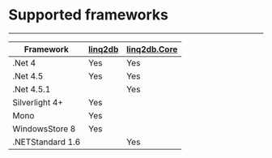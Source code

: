 # Supported frameworks

-------------
Framework | [linq2db](https://www.nuget.org/packages/linq2db/) | [linq2db.Core](https://www.nuget.org/packages/linq2db.Core/)
---|---|---
.Net 4 | Yes | Yes
.Net 4.5 | Yes | Yes
.Net 4.5.1 |  | Yes
Silverlight 4+ | Yes |
Mono | Yes |
WindowsStore 8 | Yes |
.NETStandard 1.6 |  | Yes
